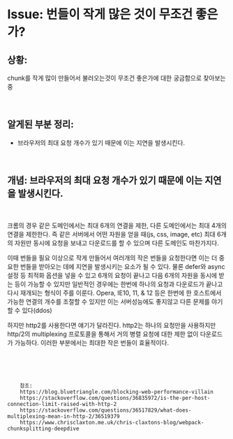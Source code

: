 <!--
author: Dailyscat
purpose: issue arrange
rules:
 (1) 헤더와 문단사이
    <br/>
    <br/>
 (2) 코드가 작성되는 부분은 >로 정리
 (3) 참조는 해당 내용 바로 아래
    <br/>
    <br/>
 (4) 명령어는 bold
 (5) 방안은 ## 안의 과정은 ###
-->

# Issue: 번들이 작게 많은 것이 무조건 좋은가?

## 상황:
chunk를 작게 많이 만들어서 불러오는것이 무조건 좋은가에 대한 궁금함으로 찾아보는 중 

<br/>

## 알게된 부분 정리:

- 브라우저의 최대 요청 개수가 있기 때문에 이는 지연을 발생시킨다.

<br/>

## 개념: 브라우저의 최대 요청 개수가 있기 때문에 이는 지연을 발생시킨다.

<br/>

크롬의 경우 같은 도메인에서는 최대 6개의 연결을 제한, 다른 도메인에서는 최대 4개의 연결을 제한한다. 즉 같은 서버에서 어떤 자원을 얻을 때(js, css, image, etc) 최대 6개의 자원만 동시에 요청을 보내고 다운로드를 할 수 있으며 다른 도메인도 마찬가지다.

이때 번들을 필요 이상으로 작게 만들어서 여러개의 작은 번들을 요청한다면 이는 더 중요한 번들을 받아오는 데에 지연을 발생시키는 요소가 될 수 있다. 물론 defer와 async 설정 등 최적화 옵션을 넣을 수 있고 6개의 요청이 끝나고 다음 6개의 자원을 동시에 받는 등이 가능할 수 있지만 일반적인 경우에는 한번에 하나의 요청과 다운로드가 끝나고 다시 재개되는 형식이 주를 이룬다. Opera, IE10, 11, & 12 등은 한번에 한 호스트에서 가능한 연결의 개수를 조절할 수 있지만 이는 서버성능에도 좋지않고 다른 문제를 야기할 수 있다(ddos)

하지만 http2를 사용한다면 얘기가 달라진다.
http2는 하나의 요청만을 사용하지만 http/2의 multiplexing 프로토콜을 통해서 거의 병렬 요청에 대한 제한 없이 다운로드가 가능하다.
이러한 부분에서는 최대한 작은 번들이 효율적이다.
  
<br/>
<br/>
<br/>

        참조:
        https://blog.bluetriangle.com/blocking-web-performance-villain
        https://stackoverflow.com/questions/36835972/is-the-per-host-connection-limit-raised-with-http-2
        https://stackoverflow.com/questions/36517829/what-does-multiplexing-mean-in-http-2/36519379
        https://www.chrisclaxton.me.uk/chris-claxtons-blog/webpack-chunksplitting-deepdive

<br/>

